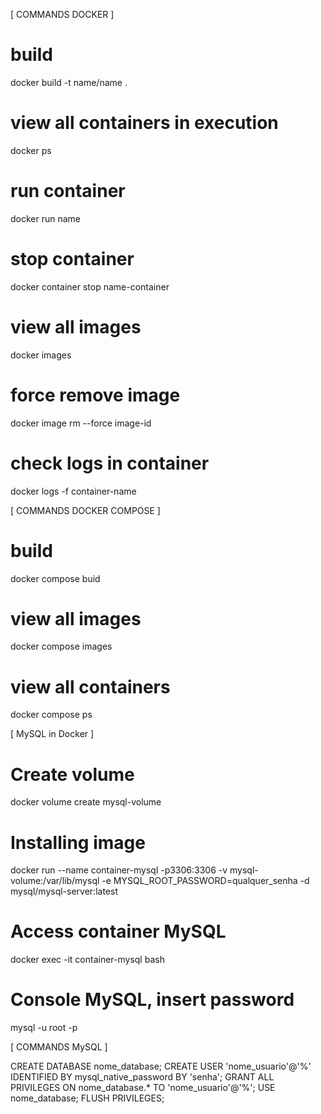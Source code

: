 [ COMMANDS DOCKER ]
# build
docker build -t name/name .

# view all containers in execution
docker ps

# run container
docker run name

# stop container
docker container stop name-container

# view all images
docker images

# force remove image
docker image rm --force image-id

# check logs in container
docker logs -f container-name

[ COMMANDS DOCKER COMPOSE ]

# build
docker compose buid

# view all images
docker compose images

# view all containers
docker compose ps

[ MySQL in Docker ]

# Create volume
docker volume create mysql-volume

# Installing image 
docker run --name container-mysql -p3306:3306 -v mysql-volume:/var/lib/mysql -e MYSQL_ROOT_PASSWORD=qualquer_senha -d mysql/mysql-server:latest

# Access container MySQL
docker exec -it container-mysql bash

# Console MySQL, insert password
mysql -u root -p

[ COMMANDS MySQL ]

CREATE DATABASE nome_database;
CREATE USER 'nome_usuario'@'%' IDENTIFIED BY mysql_native_password BY 'senha';
GRANT ALL PRIVILEGES ON nome_database.* TO 'nome_usuario'@'%';
USE nome_database;
FLUSH PRIVILEGES;
